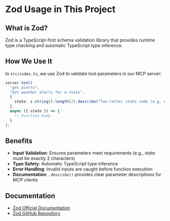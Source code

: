 # Zod Usage in This Project

## What is Zod?

Zod is a TypeScript-first schema validation library that provides runtime type checking and automatic TypeScript type inference.

## How We Use It

In `src/index.ts`, we use Zod to validate tool parameters in our MCP server:

```typescript
server.tool(
  "get_alerts",
  "Get weather alerts for a state",
  {
    state: z.string().length(2).describe("Two-letter state code (e.g. CA, NY)"),
  },
  async ({ state }) => {
    // Function body
  }
);
```

## Benefits

- **Input Validation**: Ensures parameters meet requirements (e.g., state must be exactly 2 characters)
- **Type Safety**: Automatic TypeScript type inference
- **Error Handling**: Invalid inputs are caught before function execution
- **Documentation**: `.describe()` provides clear parameter descriptions for MCP clients

## Documentation

- [Zod Official Documentation](https://zod.dev/)
- [Zod GitHub Repository](https://github.com/colinhacks/zod)
